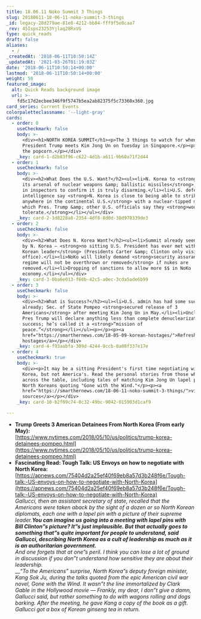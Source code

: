 ```yaml
---
title: 18.06.11 Noko Summit 3 Things
slug: 20180611-18-06-11-noko-summit-3-things
_id: legacy-28d279ae-81e8-4212-bb84-fff9f5e8caa7
_rev: 45Isps23253Yjlaq28RxVG
type: quick_reads
draft: false
aliases:
  - /
_createdAt: '2018-06-11T10:50:14Z'
_updatedAt: '2021-03-26T01:19:03Z'
date: '2018-06-11T10:50:14+00:00'
lastmod: '2018-06-11T10:50:14+00:00'
weight: 50
featured_image:
  alt: Quick Reads background image
  url: >-
    fd5c17d2ecbee346f9f5747b5ea2ab82375f5c73360x360.jpg
card_series: Current Events
colorpaletteclassname: '--light-gray'
cards:
  - order: 0
    useCheckmark: false
    body: >-
      <div><h1>NORTH KOREA SUMMIT</h1><p>The 3 things to watch for when
      President Trump meets Kim Jong Un on Tuesday in Singapore.</p><p>FLIP: Get
      the popcorn.</p></div>
    _key: card-1-d2b83f96-c622-4d1b-a611-9b60a71f2d44
  - order: 1
    useCheckmark: false
    body: >-
      <div><h2>What Does the U.S. Want?</h2><ul><li>N. Korea to <strong>abandon
      its arsenal of nuclear weapons &amp; ballistic missiles</strong>, allowing
      in inspectors to confirm it is truly disarming.</li><li>U.S. defense &amp;
      intelligence say <strong>N. Korea is close to being able to strike
      anywhere in the continental U.S.</strong> with a nuclear-tipped missile,
      which Pres. Trump &amp; other U.S. officials say they <strong>wouldn’t
      tolerate.</strong></li></ul></div>
    _key: card-2-1d8228a8-2354-4df8-8d0d-38d978339de3
  - order: 2
    useCheckmark: false
    body: >-
      <div><h2>What Does N. Korea Want?</h2><ul><li>Summit already seen as a win
      by N. Korea – <strong>no sitting U.S. President has ever met with a N.
      Korean leader</strong> (Presidents Carter &amp; Clinton only visited after
      office).</li><li>NoKo will likely demand <strong>security assurances
      regime will not be overthrown or removed</strong> if nukes are
      removed.</li><li>Dropping of sanctions to allow more $$ in NoKo
      economy.</li></ul></div>
    _key: card-3-0ba6e013-f60b-42c5-a0ec-3cda5ade6b99
  - order: 3
    useCheckmark: false
    body: >-
      <div><h2>What is Success?</h2><ul><li>U.S. admin has had some successes
      already; Sec. of State Pompeo <strong>secured release of 3
      Americans</strong> after meeting Kim Jong Un in May.</li><li>Unclear if
      Pres Trump will declare anything less than complete denuclearization a
      success; he’s called it a <strong>“mission of
      peace.”</strong></li></ul><p></p><p><a
      href="https://smarthernews.com/18-05-09-korean-hostages/">Refresher:
      hostages</a></p></div>
    _key: card-4-f93aabfa-309d-4244-9ccb-0a00f337e17e
  - order: 4
    useCheckmark: true
    body: >-
      <div><p>It may be a sitting President's first time negotiating with North
      Korea, but not America's. Read the personal stories from those who've sat
      across the table, including tales of matching Kim Jong Un lapel pins and
      North Koreans quoting "Gone with the Wind."</p><p><a
      href="https://smarthernews.com/18-06-11-noko-summit-3-things/">view
      sources</a></p></div>
    _key: card-10-b2f09c74-0c32-49bc-9042-015903d1caf9

---
```

* **Trump Greets 3 American Detainees From North Korea (From early May):**  
[https://www.nytimes.com/2018/05/10/us/politics/trump-korea-detainees-pompeo.html](https://www.nytimes.com/2018/05/10/us/politics/trump-korea-detainees-pompeo.html)
* **Fascinating Read: Tough Talk: US Envoys on how to negotiate with North Korea:**  
[https://apnews.com/75404d2a25ef40f69eb8a57d3b248f6e/Tough-talk:-US-envoys-on-how-to-negotiate-with-North-Korea](https://apnews.com/75404d2a25ef40f69eb8a57d3b248f6e/Tough-talk:-US-envoys-on-how-to-negotiate-with-North-Korea)  
_Gallucci, then an assistant secretary of state, recalled that the Americans were taken aback by the sight of a dozen or so North Korean diplomats, each one with a lapel pin with a picture of their supreme leader.**You can imagine us going into a meeting with lapel pins with Bill Clinton”s picture? It”s just implausible. But that actually goes to something that”s quite important for people to understand, said Gallucci, describing North Korea as a cult of leadership as much as it is an authoritarian government.**_  
_And one forgets that at one”s peril. I think you can lose a lot of ground in discussion if you don”t understand how sensitive they are about their leadership._  
___“To the Americans” surprise, North Korea”s deputy foreign minister, Kang Sok Ju, during the talks quoted from the epic American civil war novel, Gone with the Wind. It wasn”t the line immortalized by Clark Gable in the Hollywood movie — Frankly, my dear, I don”t give a damn, Gallucci said, but rather something to do with wagons rolling and dogs barking. After the meeting, he gave Kang a copy of the book as a gift. Gallucci got a box of Korean ginseng tea in return._